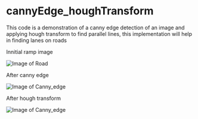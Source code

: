 # cannyEdge_houghTransform
This code is a demonstration of a canny edge detection of an image and applying hough transform to find parallel lines, this implementation will help in finding lanes on roads

Innitial ramp image

![Image of Road](https://github.com/souravEMBS/cannyEdge_houghTransform/blob/master/exit-ramp.jpg)

After canny edge 

![Image of Canny_edge](https://github.com/souravEMBS/cannyEdge_houghTransform/blob/master/Canny_edge_output.png)

After hough transform

![Image of Canny_edge](https://github.com/souravEMBS/cannyEdge_houghTransform/blob/master/hough_tranformed_image_detect_parallel_lines.png)

